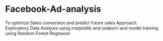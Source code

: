 # Facebook-Ad-analysis
To optimize Sales conversion and predict future sales
Approach: Exploratory Data Analysis using matplotlib and seaborn and model training using Random Forest Regressor
